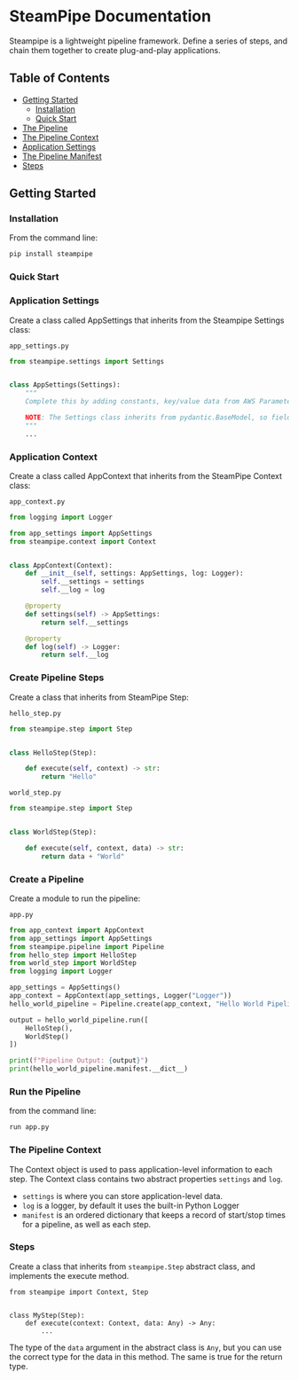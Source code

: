 # SteamPipe Documentation
Steampipe is a lightweight pipeline framework. Define a series of steps, and chain them together to create plug-and-play applications.

## Table of Contents
* [Getting Started](#getting-started)
    * [Installation](#installation)
    * [Quick Start](#quick-start)
* [The Pipeline](#the-pipeline)
* [The Pipeline Context](#the-pipeline-context)
* [Application Settings](#application-settings)
* [The Pipeline Manifest](#the-pipeline-manifest)
* [Steps](steps)

## Getting Started

### Installation

From the command line:
```sh
pip install steampipe
```

### Quick Start

### Application Settings
Create a class called AppSettings that inherits from the Steampipe Settings class:

`app_settings.py`
```python
from steampipe.settings import Settings


class AppSettings(Settings):
    """
    Complete this by adding constants, key/value data from AWS Parameter Store, etc

    NOTE: The Settings class inherits from pydantic.BaseModel, so fields must be typed appropriately
    """
    ...
```

### Application Context
Create a class called AppContext that inherits from the SteamPipe Context class:

`app_context.py`
```python
from logging import Logger

from app_settings import AppSettings
from steampipe.context import Context


class AppContext(Context):
    def __init__(self, settings: AppSettings, log: Logger):
        self.__settings = settings
        self.__log = log

    @property
    def settings(self) -> AppSettings:
        return self.__settings

    @property
    def log(self) -> Logger:
        return self.__log
```

### Create Pipeline Steps
Create a class that inherits from SteamPipe Step:

`hello_step.py`
```python
from steampipe.step import Step


class HelloStep(Step):

    def execute(self, context) -> str:
        return "Hello"
```

`world_step.py`
```python
from steampipe.step import Step


class WorldStep(Step):

    def execute(self, context, data) -> str:
        return data + "World"
```




### Create a Pipeline
Create a module to run the pipeline:

`app.py`
```python
from app_context import AppContext
from app_settings import AppSettings
from steampipe.pipeline import Pipeline
from hello_step import HelloStep
from world_step import WorldStep
from logging import Logger

app_settings = AppSettings()
app_context = AppContext(app_settings, Logger("Logger"))
hello_world_pipeline = Pipeline.create(app_context, "Hello World Pipeline")

output = hello_world_pipeline.run([
    HelloStep(),
    WorldStep()
])

print(f"Pipeline Output: {output}")
print(hello_world_pipeline.manifest.__dict__)

```
### Run the Pipeline
from the command line:
```sh
run app.py
```

### The Pipeline Context
The Context object is used to pass application-level information to each step. The Context class contains two abstract properties `settings` and `log`.

* `settings` is where you can store application-level data.
* `log` is a logger, by default it uses the built-in Python Logger
* `manifest` is an ordered dictionary that keeps a record of start/stop times for a pipeline, as well as each step.



### Steps
Create a class that inherits from `steampipe.Step` abstract class, and implements the execute method.

```
from steampipe import Context, Step


class MyStep(Step):
    def execute(context: Context, data: Any) -> Any:
        ...
```

The type of the `data` argument in the abstract class is `Any`, but you can use the correct type for the data in this method. The same is true for the return type.